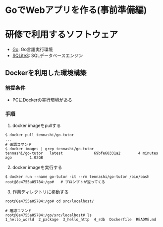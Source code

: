 GoでWebアプリを作る(事前準備編)
===

# 研修で利用するソフトウェア
* [Go](https://golang.org/): Go言語実行環境
* [SQLite3](https://www.sqlite.org/index.html): SQLデータベースエンジン

## Dockerを利用した環境構築
### 前提条件
* PCにDockerの実行環境がある

### 手順
1. docker imageをpullする

```shell
$ docker pull tennashi/go-tutor
...
# 確認コマンド
$ docker images | grep tennashi/go-tutor
tennashi/go-tutor   latest              69bfe60331a2        4 minutes ago        1.02GB
```

2. docker imageを実行する

```shell
$ docker run --name go-tutor -it --rm tennashi/go-tutor /bin/bash
root@8e4755a05784:/go#   # プロンプトが返ってくる
```

3. 作業ディレクトリに移動する

```shell
root@8e4755a05784:/go# cd src/localhost/

# 確認コマンド
root@8e4755a05784:/go/src/localhost# ls
1_hello_world  2_package  3_hello_http  4_rdb  Dockerfile  README.md
```